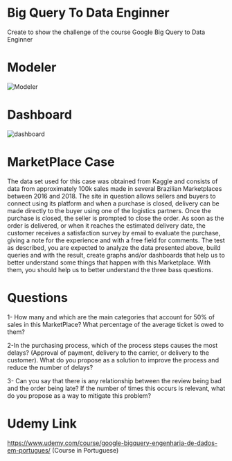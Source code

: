 
# Big Query To Data Enginner
Create to show the challenge of the course  Google Big Query to Data Enginner 

# Modeler 
![Modeler](https://user-images.githubusercontent.com/11944329/204907366-261afc32-8c54-4e28-89a4-7e68259cd72d.PNG)

# Dashboard
![dashboard](https://user-images.githubusercontent.com/11944329/204907665-7763d7ab-b7ea-4e3e-8414-b8c7e90fe5bb.PNG)

# MarketPlace Case
The data set used for this case was obtained from Kaggle and consists of data from approximately 100k sales made in several Brazilian Marketplaces between 2016 and 2018. The site in question allows sellers and buyers to connect using its platform and when a purchase is closed, delivery can be made directly to the buyer using one of the logistics partners. Once the purchase is closed, the seller is prompted to close the order. As soon as the order is delivered, or when it reaches the estimated delivery date, the customer receives a satisfaction survey by email to evaluate the purchase, giving a note for the experience and with a free field for comments. The test as described, you are expected to analyze the data presented above, build queries and with the result, create graphs and/or dashboards that help us to better understand some things that happen with this Marketplace. With them, you should help us to better understand the three bass questions.

# Questions 

1- How many and which are the main categories that account for 50% of sales in this MarketPlace? What percentage of the average ticket is owed to them?

2-In the purchasing process, which of the process steps causes the most delays? (Approval of payment, delivery to the carrier, or delivery to the customer). What do you propose as a solution to improve the process and reduce the number of delays?

3- Can you say that there is any relationship between the review being bad and the order being late? If the number of times this occurs is relevant, what do you propose as a way to mitigate this problem?


# Udemy Link
https://www.udemy.com/course/google-bigquery-engenharia-de-dados-em-portugues/ (Course in Portuguese)

